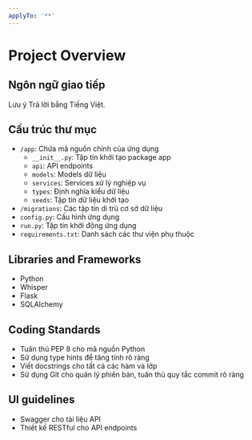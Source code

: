 ```yaml
---
applyTo: '**'
---
```


# Project Overview

## Ngôn ngữ giao tiếp
Lưu ý Trả lời bằng Tiếng Việt.

## Cấu trúc thư mục

- `/app`: Chứa mã nguồn chính của ứng dụng
  - `__init__.py`: Tập tin khởi tạo package app
  - `api`: API endpoints
  - `models`: Models dữ liệu
  - `services`: Services xử lý nghiệp vụ
  - `types`: Định nghĩa kiểu dữ liệu
  - `seeds`: Tập tin dữ liệu khởi tạo
- `/migrations`: Các tập tin di trú cơ sở dữ liệu
- `config.py`: Cấu hình ứng dụng
- `run.py`: Tập tin khởi động ứng dụng
- `requirements.txt`: Danh sách các thư viện phụ thuộc

## Libraries and Frameworks
- Python
- Whisper
- Flask
- SQLAlchemy

## Coding Standards
- Tuân thủ PEP 8 cho mã nguồn Python
- Sử dụng type hints để tăng tính rõ ràng
- Viết docstrings cho tất cả các hàm và lớp
- Sử dụng Git cho quản lý phiên bản, tuân thủ quy tắc commit rõ ràng

## UI guidelines
- Swagger cho tài liệu API
- Thiết kế RESTful cho API endpoints

